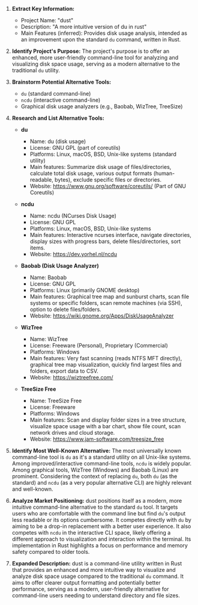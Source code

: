 1.  **Extract Key Information:**
    *   Project Name: "dust"
    *   Description: "A more intuitive version of du in rust"
    *   Main Features (inferred): Provides disk usage analysis, intended as an improvement upon the standard `du` command, written in Rust.

2.  **Identify Project's Purpose:** The project's purpose is to offer an enhanced, more user-friendly command-line tool for analyzing and visualizing disk space usage, serving as a modern alternative to the traditional `du` utility.

3.  **Brainstorm Potential Alternative Tools:**
    *   `du` (standard command-line)
    *   `ncdu` (interactive command-line)
    *   Graphical disk usage analyzers (e.g., Baobab, WizTree, TreeSize)

4.  **Research and List Alternative Tools:**

    *   **du**
        *   Name: du (disk usage)
        *   License: GNU GPL (part of coreutils)
        *   Platforms: Linux, macOS, BSD, Unix-like systems (standard utility)
        *   Main features: Summarize disk usage of files/directories, calculate total disk usage, various output formats (human-readable, bytes), exclude specific files or directories.
        *   Website: https://www.gnu.org/software/coreutils/ (Part of GNU Coreutils)

    *   **ncdu**
        *   Name: ncdu (NCurses Disk Usage)
        *   License: GNU GPL
        *   Platforms: Linux, macOS, BSD, Unix-like systems
        *   Main features: Interactive ncurses interface, navigate directories, display sizes with progress bars, delete files/directories, sort items.
        *   Website: https://dev.yorhel.nl/ncdu

    *   **Baobab (Disk Usage Analyzer)**
        *   Name: Baobab
        *   License: GNU GPL
        *   Platforms: Linux (primarily GNOME desktop)
        *   Main features: Graphical tree map and sunburst charts, scan file systems or specific folders, scan remote machines (via SSH), option to delete files/folders.
        *   Website: https://wiki.gnome.org/Apps/DiskUsageAnalyzer

    *   **WizTree**
        *   Name: WizTree
        *   License: Freeware (Personal), Proprietary (Commercial)
        *   Platforms: Windows
        *   Main features: Very fast scanning (reads NTFS MFT directly), graphical tree map visualization, quickly find largest files and folders, export data to CSV.
        *   Website: https://wiztreefree.com/

    *   **TreeSize Free**
        *   Name: TreeSize Free
        *   License: Freeware
        *   Platforms: Windows
        *   Main features: Scan and display folder sizes in a tree structure, visualize space usage with a bar chart, show file count, scan network drives and cloud storage.
        *   Website: https://www.jam-software.com/treesize_free

5.  **Identify Most Well-Known Alternative:** The most universally known command-line tool is `du` as it's a standard utility on all Unix-like systems. Among improved/interactive command-line tools, `ncdu` is widely popular. Among graphical tools, WizTree (Windows) and Baobab (Linux) are prominent. Considering the context of replacing `du`, both `du` (as the standard) and `ncdu` (as a very popular alternative CLI) are highly relevant and well-known.

6.  **Analyze Market Positioning:** dust positions itself as a modern, more intuitive command-line alternative to the standard `du` tool. It targets users who are comfortable with the command line but find `du`'s output less readable or its options cumbersome. It competes directly with `du` by aiming to be a drop-in replacement with a better user experience. It also competes with `ncdu` in the interactive CLI space, likely offering a different approach to visualization and interaction within the terminal. Its implementation in Rust highlights a focus on performance and memory safety compared to older tools.

7.  **Expanded Description:** dust is a command-line utility written in Rust that provides an enhanced and more intuitive way to visualize and analyze disk space usage compared to the traditional `du` command. It aims to offer clearer output formatting and potentially better performance, serving as a modern, user-friendly alternative for command-line users needing to understand directory and file sizes.